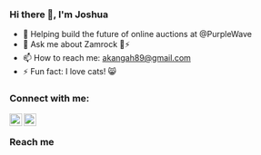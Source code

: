 
### Hi there 👋, I'm Joshua

- 🔭 Helping build the future of online auctions at @PurpleWave
- 💬 Ask me about Zamrock 🎸⚡️
- 📫 How to reach me: akangah89@gmail.com
- ⚡ Fun fact: I love cats! 😸

### Connect with me:
[<img align="left" alt="Joshua Richmond Akangah | LinkedIn" width="22px" src="https://static-exp1.licdn.com/sc/h/al2o9zrvru7aqj8e1x2rzsrca" />][linkedin]
[<img align="left" alt="kanga.py | Instagram" width="22px" src="https://www.instagram.com/static/images/ico/favicon-192.png/68d99ba29cc8.png" />][instagram]

<br />

### Reach me
[instagram]: https://www.instagram.com/pyg0d/
[linkedin]: https://www.linkedin.com/in/akangah89/
